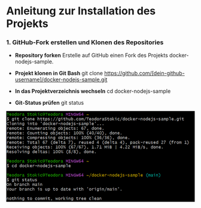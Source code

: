 # Anleitung zur Installation des Projekts

### **1. GitHub-Fork erstellen und Klonen des Repositories**

- **Repository forken**
Erstelle auf GitHub einen Fork des Projekts docker-nodejs-sample.

- **Projekt klonen in Git Bash**
git clone https://github.com/[dein-github-username]/docker-nodejs-sample.git

- **In das Projektverzeichnis wechseln**
cd docker-nodejs-sample

- **Git-Status prüfen**
git status

![Veranschaulichung der Befehle in Git Bash](image.png)
